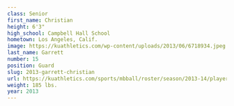 ```yaml
---
class: Senior
first_name: Christian
height: 6'3"
high_school: Campbell Hall School
hometown: Los Angeles, Calif.
image: https://kuathletics.com/wp-content/uploads/2013/06/6718934.jpeg
last_name: Garrett
number: 15
position: Guard
slug: 2013-garrett-christian
url: https://kuathletics.com/sports/mbball/roster/season/2013-14/player/christian-garrett/
weight: 185 lbs.
year: 2013
---
```

